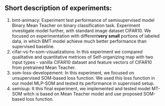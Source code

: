 ## Short description of experiments:
  1. bmt-animacy: Experiment test performance of semisupervised model Binary Mean Teacher on binary classification task. Experiment investigate model further, with standard image dataset CIFAR10. We focused on experimentation with different**very small** portions of labeled data, in which BMT model achieve much better performance than supervised baseline.
  2. cifar-vs-fv-som-visualizations: In this experiment we compared qualitative and quantitative metrices of Self-organizing map with two input types - vanilla CIFAR10 dataset and feature vectors of CIFAR10 from pretrained Mean Teacher. 
  3. som-loss-developement: In this experiment, we focused on unsupervised SOM-based loss function. We used this loss function in our model MLP-SOM and tested its performance in supervised setup.
  4. semisup: It this final experiment, we implemented and tested model MT-SOM witch is based on Mean Teacher model and use proposed SOM-based loss function.

